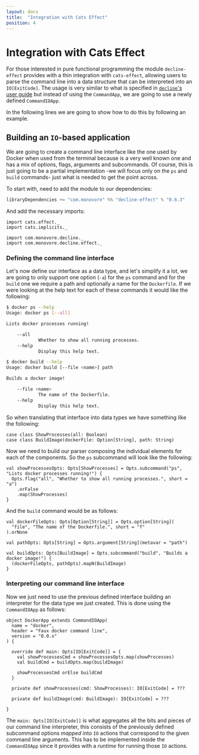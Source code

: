 ```yaml
---
layout: docs
title:  "Integration with Cats Effect"
position: 4
---
```


# Integration with Cats Effect

For those interested in pure functional programming the module `decline-effect` provides with a thin integration with
`cats-effect`, allowing users to parse the command line into a data structure that can be interpreted into an
`IO[ExitCode]`. The usage is very similar to what is specified in [`decline`'s user guide][defining-an-application]
but instead of using the `CommandApp`, we are going to use a newly defined `CommandIOApp`.

In the following lines we are going to show how to do this by following an example.

## Building an `IO`-based application

We are going to create a command line interface like the one used by Docker when used from the terminal because is a
very well known one and has a mix of options, flags, arguments and subcommands. Of course, this is just going to be
a partial implementation -we will focus only on the `ps` and `build` commands- just what is needed to get the point across.

To start with, need to add the module to our dependencies:

```scala
libraryDependencies += "com.monovore" %% "decline-effect" % "0.6.3"
```

And add the necessary imports:

```tut:silent
import cats.effect._
import cats.implicits._

import com.monovore.decline._
import com.monovore.decline.effect._
```

### Defining the command line interface

Let's now define our interface as a data type, and let's simplify it a lot, we are going to only support one option
(`-a`) for the `ps` command and for the `build` one we require a path and optionally a name for the `Dockerfile`. If
we were looking at the help text for each of these commands it would like the following:

```bash
$ docker ps --help
Usage: docker ps [--all]

Lists docker processes running!

    --all
            Whether to show all running processes.
    --help
            Display this help text.
```

```bash
$ docker build --help
Usage: docker build [--file <name>] path

Builds a docker image!

    --file <name>
            The name of the Dockerfile.
    --help
            Display this help text.
```

So when translating that interface into data types we have something like the following:

```tut:book
case class ShowProcesses(all: Boolean)
case class BuildImage(dockerFile: Option[String], path: String)
```

Now we need to build our parser composing the individual elements for each of the components. So the `ps` subcommand
will look like the following:

```tut:book
val showProcessesOpts: Opts[ShowProcesses] = Opts.subcommand("ps", "Lists docker processes running!") {
  Opts.flag("all", "Whether to show all running processes.", short = "a")
    .orFalse
    .map(ShowProcesses)
}
```

And the `build` command would be as follows:

```tut:book
val dockerFileOpts: Opts[Option[String]] = Opts.option[String](
  "file", "The name of the Dockerfile.", short = "f"
).orNone

val pathOpts: Opts[String] = Opts.argument[String](metavar = "path")

val buildOpts: Opts[BuildImage] = Opts.subcommand("build", "Builds a docker image!") {
  (dockerFileOpts, pathOpts).mapN(BuildImage)
}
```

### Interpreting our command line interface

Now we just need to use the previous defined interface building an interpreter for the data type we just created. This
is done using the `CommandIOApp` as follows:

```tut:book
object DockerApp extends CommandIOApp(
  name = "docker",
  header = "Faux docker command line",
  version = "0.0.x"
) {

  override def main: Opts[IO[ExitCode]] = {
    val showProcessesCmd = showProcessesOpts.map(showProcesses)
    val buildCmd = buildOpts.map(buildImage)

    showProcessesCmd orElse buildCmd
  }

  private def showProcesses(cmd: ShowProcesses): IO[ExitCode] = ???
  
  private def buildImage(cmd: BuildImage): IO[ExitCode] = ???

}
```

The `main: Opts[IO[ExitCode]]` is what aggregates all the bits and pieces of our command line interpreter, this consists of the
previously defined subcommand options _mapped_ into `IO` actions that correspond to the given command line arguments. This has to be
implemented inside the `CommandIOApp` since it provides with a _runtime_ for running those `IO` actions.

[defining-an-application]: ./usage.html#defining-an-application